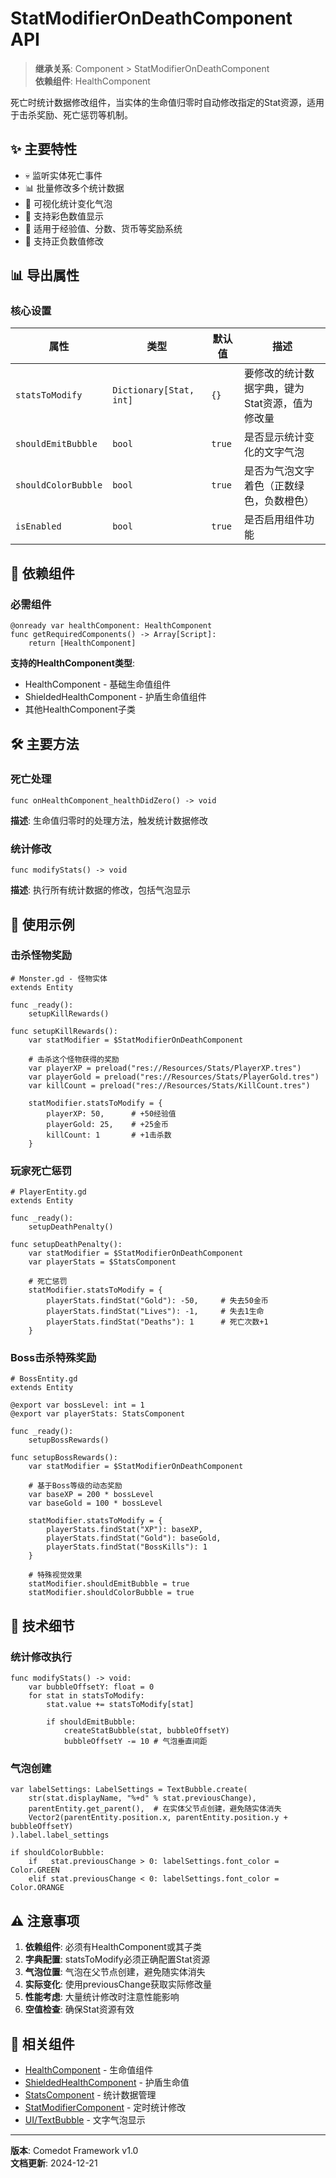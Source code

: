 # StatModifierOnDeathComponent API

> **继承关系**: Component > StatModifierOnDeathComponent  
> **依赖组件**: HealthComponent

死亡时统计数据修改组件，当实体的生命值归零时自动修改指定的Stat资源，适用于击杀奖励、死亡惩罚等机制。

## ✨ 主要特性

- 💀 监听实体死亡事件
- 📊 批量修改多个统计数据
- 💬 可视化统计变化气泡
- 🎨 支持彩色数值显示
- 🎯 适用于经验值、分数、货币等奖励系统
- 🔧 支持正负数值修改

## 📊 导出属性

### 核心设置
| 属性 | 类型 | 默认值 | 描述 |
|------|------|--------|------|
| `statsToModify` | `Dictionary[Stat, int]` | `{}` | 要修改的统计数据字典，键为Stat资源，值为修改量 |
| `shouldEmitBubble` | `bool` | `true` | 是否显示统计变化的文字气泡 |
| `shouldColorBubble` | `bool` | `true` | 是否为气泡文字着色（正数绿色，负数橙色） |
| `isEnabled` | `bool` | `true` | 是否启用组件功能 |

## 🔗 依赖组件

### 必需组件
```gdscript
@onready var healthComponent: HealthComponent
func getRequiredComponents() -> Array[Script]:
    return [HealthComponent]
```

**支持的HealthComponent类型**:
- HealthComponent - 基础生命值组件
- ShieldedHealthComponent - 护盾生命值组件
- 其他HealthComponent子类

## 🛠️ 主要方法

### 死亡处理
```gdscript
func onHealthComponent_healthDidZero() -> void
```
**描述**: 生命值归零时的处理方法，触发统计数据修改

### 统计修改
```gdscript
func modifyStats() -> void
```
**描述**: 执行所有统计数据的修改，包括气泡显示

## 🎯 使用示例

### 击杀怪物奖励

```gdscript
# Monster.gd - 怪物实体
extends Entity

func _ready():
    setupKillRewards()

func setupKillRewards():
    var statModifier = $StatModifierOnDeathComponent
    
    # 击杀这个怪物获得的奖励
    var playerXP = preload("res://Resources/Stats/PlayerXP.tres")
    var playerGold = preload("res://Resources/Stats/PlayerGold.tres")
    var killCount = preload("res://Resources/Stats/KillCount.tres")
    
    statModifier.statsToModify = {
        playerXP: 50,      # +50经验值
        playerGold: 25,    # +25金币
        killCount: 1       # +1击杀数
    }
```

### 玩家死亡惩罚

```gdscript
# PlayerEntity.gd
extends Entity

func _ready():
    setupDeathPenalty()

func setupDeathPenalty():
    var statModifier = $StatModifierOnDeathComponent
    var playerStats = $StatsComponent
    
    # 死亡惩罚
    statModifier.statsToModify = {
        playerStats.findStat("Gold"): -50,     # 失去50金币
        playerStats.findStat("Lives"): -1,     # 失去1生命
        playerStats.findStat("Deaths"): 1      # 死亡次数+1
    }
```

### Boss击杀特殊奖励

```gdscript
# BossEntity.gd
extends Entity

@export var bossLevel: int = 1
@export var playerStats: StatsComponent

func _ready():
    setupBossRewards()

func setupBossRewards():
    var statModifier = $StatModifierOnDeathComponent
    
    # 基于Boss等级的动态奖励
    var baseXP = 200 * bossLevel
    var baseGold = 100 * bossLevel
    
    statModifier.statsToModify = {
        playerStats.findStat("XP"): baseXP,
        playerStats.findStat("Gold"): baseGold,
        playerStats.findStat("BossKills"): 1
    }
    
    # 特殊视觉效果
    statModifier.shouldEmitBubble = true
    statModifier.shouldColorBubble = true
```

## 🔧 技术细节

### 统计修改执行
```gdscript
func modifyStats() -> void:
    var bubbleOffsetY: float = 0
    for stat in statsToModify:
        stat.value += statsToModify[stat]
        
        if shouldEmitBubble:
            createStatBubble(stat, bubbleOffsetY)
            bubbleOffsetY -= 10 # 气泡垂直间距
```

### 气泡创建
```gdscript
var labelSettings: LabelSettings = TextBubble.create(
    str(stat.displayName, "%+d" % stat.previousChange),
    parentEntity.get_parent(),  # 在实体父节点创建，避免随实体消失
    Vector2(parentEntity.position.x, parentEntity.position.y + bubbleOffsetY)
).label.label_settings

if shouldColorBubble:
    if   stat.previousChange > 0: labelSettings.font_color = Color.GREEN
    elif stat.previousChange < 0: labelSettings.font_color = Color.ORANGE
```

## ⚠️ 注意事项

1. **依赖组件**: 必须有HealthComponent或其子类
2. **字典配置**: statsToModify必须正确配置Stat资源
3. **气泡位置**: 气泡在父节点创建，避免随实体消失
4. **实际变化**: 使用previousChange获取实际修改量
5. **性能考虑**: 大量统计修改时注意性能影响
6. **空值检查**: 确保Stat资源有效

## 🔗 相关组件

- [HealthComponent](../Combat/HealthComponent.md) - 生命值组件
- [ShieldedHealthComponent](../Combat/ShieldedHealthComponent.md) - 护盾生命值
- [StatsComponent](../Data/StatsComponent.md) - 统计数据管理
- [StatModifierComponent](../Data/StatModifierComponent.md) - 定时统计修改
- [UI/TextBubble](../../UI/TextBubble.md) - 文字气泡显示

---

**版本**: Comedot Framework v1.0  
**文档更新**: 2024-12-21 